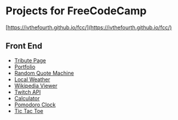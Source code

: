 # Projects for FreeCodeCamp
[https://ivthefourth.github.io/fcc/](https://ivthefourth.github.io/fcc/)
## Front End
- [Tribute Page](https://ivthefourth.github.io/fcc/front-end/tribute-page/)
- [Portfolio](https://ivthefourth.github.io/portfolio/)
- [Random Quote Machine](https://ivthefourth.github.io/fcc/front-end/quote-machine/)
- [Local Weather](http://codepen.io/ivthefourth/pen/rmQRKL)
- [Wikipedia Viewer](https://ivthefourth.github.io/fcc/front-end/wiki-viewer/)
- [Twitch API]()
- [Calculator](https://ivthefourth.github.io/fcc/front-end/calculator)
- [Pomodoro Clock]()
- [Tic Tac Toe](https://ivthefourth.github.io/fcc/front-end/tic-tac-toe/)
